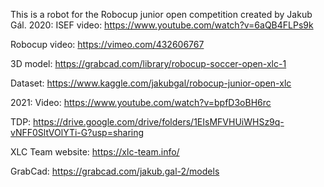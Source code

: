 This is a robot for the Robocup junior open competition created by Jakub Gál.
2020:
ISEF video:
https://www.youtube.com/watch?v=6aQB4FLPs9k

Robocup video:
https://vimeo.com/432606767

3D model:
https://grabcad.com/library/robocup-soccer-open-xlc-1

Dataset:
https://www.kaggle.com/jakubgal/robocup-junior-open-xlc

2021:
Video:
https://www.youtube.com/watch?v=bpfD3oBH6rc

TDP:
https://drive.google.com/drive/folders/1EIsMFVHUiWHSz9q-vNFF0SltVOlYTi-G?usp=sharing

XLC Team website:
https://xlc-team.info/

GrabCad:
https://grabcad.com/jakub.gal-2/models
